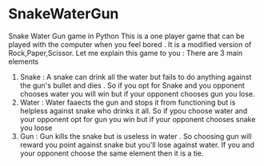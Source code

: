 # SnakeWaterGun
Snake Water Gun game in Python
This is a one player game that can be played with the computer when you feel bored .  It is a modified version of Rock,Paper,Scissor. Let me explain this game to you :
There are 3 main elements 
1. Snake : A snake can drink all the water but fails to do anything against the gun's bullet and dies . So if you opt for Snake and you opponent chooses
          water you will win but if your opponent chooses gun you lose.
2. Water : Water faaects the gun and stops it from functioning but is helpless against snake who drinks it all. So if ypou choose water and your opponent opt for gun you win
          but if your opponent chooses snake you loose
3. Gun   : Gun kills the snake but is useless in water . So choosing gun will reward you point against snake but you'll lose against water.
If you and your opponent choose the same element then it is a tie. 
